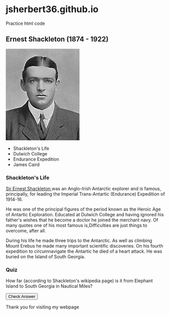 # jsherbert36.github.io
Practice html code

<html>
<head>

</head>

<body>
<div id="wrapper">
<div id="header">
	<h2> Ernest Shackleton (1874 - 1922) </h2>
	<img src="shackletonicon.jpg" alt = "Ernest Shackleton at Dulwich College"/>
</div>

<div id="nav">
<div class="clearme"></div>
	<ul>
	<li> Shackleton's Life </li>
	<li> Dulwich College </li>
	<li> Endurance Expedition </li>
	<li> James Caird </li>
	</ul>
</div>

<h3> Shackleton's Life </h3>

<div id="container">

<p class ="snippet">
<a href="https://en.wikipedia.org/wiki/Ernest_Shackleton" target ="_blank"> Sir Ernest Shackleton </a> was an
 Anglo-Irish Antarctic explorer and is famous, principally, for leading the Imperial Trans-Antartic (Endurance) 
Expedition of 1914-16.
</p>
<p class ="snippet">
He was one of the principal figures of the period known as the Heroic Age of Antartic Exploration.
 Educated at Dulwich College and having ignored his father's wishes that he become a doctor he joined the merchant 
navy. Of many quotes one of his most famous is,<span class="myquote">Difficulties are just things to overcome, 
after all.</span> </p>
<p = class="snippet">
During his life he made three trips to the Antarctic. As well as climbing Mount Erebus he made many important
 scientific discoveries. On his fourth expedition to circumnavigate the Antartic he died of a heart attack. 
He was buried on the Island of South Georgia.
</p>
</div>
<div class="clearme"></div>
<div id="quiz">
<h3> Quiz </h3>
<p>How far (according to Shackleton's wikipedia page) is it from Elephant Island
to South Georgia in Nautical Miles?<span class="myquote" id="ans"><span/></p>
<p> <button onCLick='chk_ans()'>Check Answer</button></p>
</div>
<div id="footer">
Thank you for visiting my webpage
</div>
</div>

</body>

</html>
